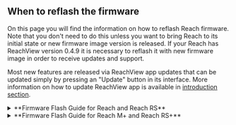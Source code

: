 ## When to reflash the firmware

On this page you will find the information on how to reflash Reach firmware.
Note that you don't need to do this unless you want to bring Reach to its initial state or new firmware image version is released. If your Reach has ReachView version 0.4.9 it is necessary to reflash it with new firmware image in order to receive updates and support.

Most new features are released via ReachView app updates that can be updated simply by pressing an "Update" button in its interface. More information on how to update ReachView app is available in [introduction section](/common/reachview/#updating).

<details close>
<summary>**Firmware Flash Guide for Reach and Reach RS**</summary>

## Emlid Reach RTK firmware download

Get the latest version:

[**Reach Image v2.16  ↓**](https://files.emlid.com/images/ReachImage_v2.16.0.zip), [(md5)](https://files.emlid.com/images/reachview-MD5SUMS)


## Flashing process

#### Windows

Before flashing:

* Install [Intel Edison driver](http://files.emlid.com/firmware-reflashing-tool/IntelEdisonDriverSetup1.2.1.exe)
* Unzip downloaded image
* Download copy of [dfu-util.exe](https://files.emlid.com/images/dfu-util/dfu-util.exe) and [libusb-1.0.dll](https://files.emlid.com/images/dfu-util/libusb-1.0.dll)
* Place these files in the same folder as the image files
* Unplug Reach if it's plugged in

To flash:

1. Navigate to the image directory
2. Run `flashall.bat`
3. Plug Reach in
4. Monitor progress in the terminal window
5. Proceed to "After flashing"

#### Mac OS X

Before flashing:

* Unzip downloaded image
* Install **[homebrew](http://brew.sh)**
* Install dependencies with `brew install dfu-util coreutils gnu-getopt`
* Unplug Reach if it's plugged in

To flash:

1. `cd` into the image directory
2. Run `./flashall.sh`
3. Plug Reach in
4. Monitor progress in the terminal window
5. Proceed to "After flashing"

#### Linux

Before flashing:

* Unzip downloaded image
* Install dfu-util with `sudo apt-get install dfu-util`
* Unplug Reach if it's plugged in

To flash:

1. `cd` into the image directory
2. Run `sudo ./flashall.sh`
3. Plug Reach in
4. Monitor progress in the terminal window
5. Proceed to "After flashing"

## After flashing

After the initial process is done, Reach will reboot. **Do not unplug it until it reboots and goes through the initial setup process completely**.


Proceed to Quickstart section to set up your Reach / Reach RS:

* [Quickstart for Reach](https://docs.emlid.com/reach/quickstart/)
* [Quickstart for Reach RS](https://docs.emlid.com/reachrs/quickstart/)

</details>

<details close>

<summary>**Firmware Flash Guide for Reach M+ and Reach RS+**</summary>

## Emlid Reach M+ and Reach RS+ firmware download

Get the latest version:

[**Reach Plus Image v2.16  ↓**](http://files.emlid.com/images/reach-plus-v2.16.0.zip), [(md5)](http://files.emlid.com/images/reach-plus-MD5SUMS)

## Flashing process

!!! note "" 
	In the meantime, please use Windows operating system to flash your Reach M+ or Reach RS+ device. Flash tool for Mac OS X and Linux are coming soon.

Get Firmware Flash tool for Windows: [Reach Firmware Flash Tool](https://files.emlid.com/rs-plus-flasher/Reach%20Firmware%20Flash%20Tool.zip).

#### Flashing Reach M+ and Reach RS+

Before the first launch of Flash tool you need to install USB driver using Zadig tool. You can find Zadig.exe file in Firmware Flash tool zip-folder. Reach should be connected in Firmware Update mode.

##### Entering Firmware Update Mode

To enable Firmware Update mode on **Reach RS+** press and hold the power button and then plug the USB into PC. All three LEDs should blink several times simultaneously, and then start blinking one after another. <br> <p style="text-align:center" ><img src="../img/reachview/firmware-reflashing/flashing-mode.gif" style="width: 400px;" /></p>

To enable Firmware Update mode on **Reach M+** use a pin to press and hold the button, located in the deepening under the power LED and then plug the USB into PC. No LEDs should blink. <br> <p style="text-align:center" ><img src="../img/reachview/firmware-reflashing/flashing-mode-m.gif" style="width: 400px;" /></p>

After connecting Reach in Firmware Update mode run Zadig.exe and wait for '1 device found' message in the bottom left corner. 

!!! tip ""
	You have to install the driver with Zadig on your PC just once. During the next firmware update, you can skip this step.

Then press '**install driver**' button.

<p style="text-align:center" ><img src="../img/reachview/firmware-reflashing/zadig-tool.PNG"/></p>

!!! note ""
	Tick the "Edit" checkbox on the right hand side and enter any USB device name you like. Later it will help to distinguish your device from other USB entries in the Device Manager.


To flash:

* Unzip downloaded image and Firmware Flash tool to **C:\Emlid**
* Run **Reach Firmware Flash Tool.exe** as an administrator
* Connect Reach in Firmware Update mode to PC and wait until eMMC is initialized
* In the "**Image File**" field select Reach image
* Check disk letter in "**Device**" field to ensure you are flashing Reach, not another device

<p style="text-align:center" ><img src="../img/reachview/firmware-reflashing/reachplus-flasher.PNG"/></p>

* Hit **Start**. It will initiate flash process
* Proceed to "After flashing"

## After flashing

If flashing has been completed successfully you will see 'Device is rebooting...' message. You may disconnect your Reach M+ or RS+ at this point.

The LEDs are off while device is rebooting. They will glow up approximately in 1 minute.

Proceed to Quickstart section to set up your Reach M+ or Reach RS+:

* [Quickstart for Reach M+](https://docs.emlid.com/reachm-plus/quickstart/)
* [Quickstart for Reach RS+](https://docs.emlid.com/reachrs/quickstart/)

</details>


